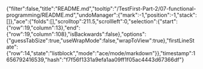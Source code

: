 {"filter":false,"title":"README.md","tooltip":"/TestFirst-Part-2/07-functional-programming/README.md","undoManager":{"mark":-1,"position":-1,"stack":[]},"ace":{"folds":[],"scrolltop":211.5,"scrollleft":0,"selection":{"start":{"row":19,"column":13},"end":{"row":19,"column":108},"isBackwards":false},"options":{"guessTabSize":true,"useWrapMode":false,"wrapToView":true},"firstLineState":{"row":14,"state":"listblock","mode":"ace/mode/markdown"}},"timestamp":1656792416539,"hash":"f7f56f1331a9efa1aa09ff1f05ac4443d67366df"}